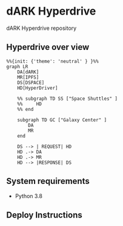 # dARK Hyperdrive

dARK Hyperdrive repository 

## Hyperdrive over view

``` mermaid
%%{init: {'theme': 'neutral' } }%%
graph LR
    DA[dARK]
    MR[IPFS]
    DS[DSPACE]
    HD[HyperDriver]

    %% subgraph TD SS ["Space Shuttles" ]
    %%     HD
    %% end
    
    subgraph TD GC ["Galaxy Center" ]
        DA
        MR
    end    

    DS --> | REQUEST| HD
    HD .-> DA
    HD .-> MR
    HD --> |RESPONSE| DS
```

## System requirements

- Python 3.8

## Deploy Instructions